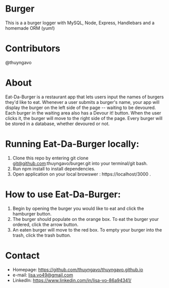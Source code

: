 # Burger
This is a a burger logger with MySQL, Node, Express, Handlebars and a homemade ORM (yum!)

# Contributors
@thuyngavo

# About
Eat-Da-Burger is a restaurant app that lets users input the names of burgers they'd like to eat. Whenever a user submits a burger's name, your app will display the burger on the left side of the page -- waiting to be devoured. Each burger in the waiting area also has a Devour it! button. When the user clicks it, the burger will move to the right side of the page. Every burger will be stored in a database, whether devoured or not.

# Running Eat-Da-Burger locally: 
1. Clone this repo by entering  git clone git@github.com:thuyngavo/burger.git  into your terminal/git bash.
2. Run npm install to install dependencies.
3. Open application on your local browswer : https://localhost/3000 .

# How to use Eat-Da-Burger: 
1. Begin by opening the burger you would like to eat and click the hamburger button.
2. The burger should populate on the orange box. To eat the burger your ordered, click the arrow button. 
3. An eaten burger will move to the red box. To empty your burger into the trash, click the trash button.

# Contact
- Homepage: https://github.com/thuyngavo/thuyngavo.github.io
- e-mail: lisa.vo49@gmail.com
- LinkedIn: https://www.linkedin.com/in/lisa-vo-86a94341/
